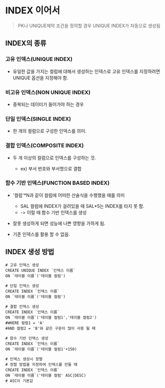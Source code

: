 # INDEX 이어서

> PK나 UNIQUE제약 조건을 정의할 경우 UNIQUE INDEX가 자동으로 생성됨



## INDEX의 종류

### 고유 인덱스(UNIQUE INDEX)

- 유일한 값을 가지는 컬럼에 대해서 생성하는 인덱스로 고유 인덱스를 지정하려면 UNIQUE 옵션을 지정해야 함.



### 비고유 인덱스(NON UNIQUE INDEX)

- 중복되는 데이터가 들어가야 하는 경우



### 단일 인덱스(SINGLE INDEX)

- 한 개의 컬럼으로 구성한 인덱스를 의미.



### 결합 인덱스(COMPOSITE INDEX)

- 두 개 이상의 컬럼으로 인덱스를 구성하는 것.

  - ex) 부서 번호와 부서명으로 결합

  

### 함수 기반 인덱스(FUNCTION BASED INDEX)

- '컬럼'*N과 같이 컬럼에 어떠한 산술식을 수행했을 때를 의미
  - SAL 컬럼에 INDEX가 걸려있을 때 SAL*5는 INDEX를 타지 못 함.
  - -> 이럴 때 함수 기반 인덱스를 생성
- 잘못 생성하게 되면 성능에 나쁜 영향을 가하게 됨.

- 기존 인덱스를 활용 할 수 없음.



## INDEX 생성 방법

```mysql
# 고유 인덱스 생성
CREATE UNIQUE INDEX `인덱스 이름`
ON `테이블 이름`('테이블 컬럼')
```



```mysql
# 단일 인덱스 생성
CREATE INDEX `인덱스 이름`
ON `테이블 이름`('테이블 컬럼')
```



```mysql
# 결합 인덱스 생성
CREATE INDEX `인덱스 이름`
ON `테이블 이름`('테이블 컬럼1','테이블 컬럼2')
#WHERE 컬럼1 = 'A'
#AND 컬럼2 = 'B'와 같은 구문이 많이 사용 될 때
```



```mysql
# 함수 기반 인덱스 생성
CREATE INDEX `인덱스 이름`
ON `테이블 이름`('테이블 컬럼1'+150)
```



```mysql
# 인덱스 생성시 정렬
# 정렬 방법을 지정하여 인덱스를 만들 때
CREATE INDEX `인덱스 이름`
ON `테이블 이름`('테이블 컬럼' ASC|DESC)
# ASC이 기본값
```